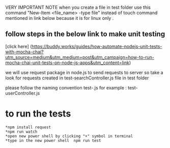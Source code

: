 
VERY IMPORTANT NOTE when you create a file in test folder use this command "New-Item <file_name> -type file" instead of touch command mentioned in link below because it is for linux only .



## follow steps in the below link to make unit testing
[click here]
(https://buddy.works/guides/how-automate-nodejs-unit-tests-with-mocha-chai?utm_source=medium&utm_medium=post&utm_campaign=how-to-run-mocha-chai-unit-tests-on-node-js-apps&utm_content=link)


we will use request package in node.js to send requests to server so take a look for requests created in test-searchController.js file in test folder 


please follow the naming convention test-<controllername>.js  for example : test-userController.js

# to run the tests
    *npm install request
    *npm run watch
    *open new power shell by clicking "+" symbol in terminal
    *type in the new power shell  npm run test

